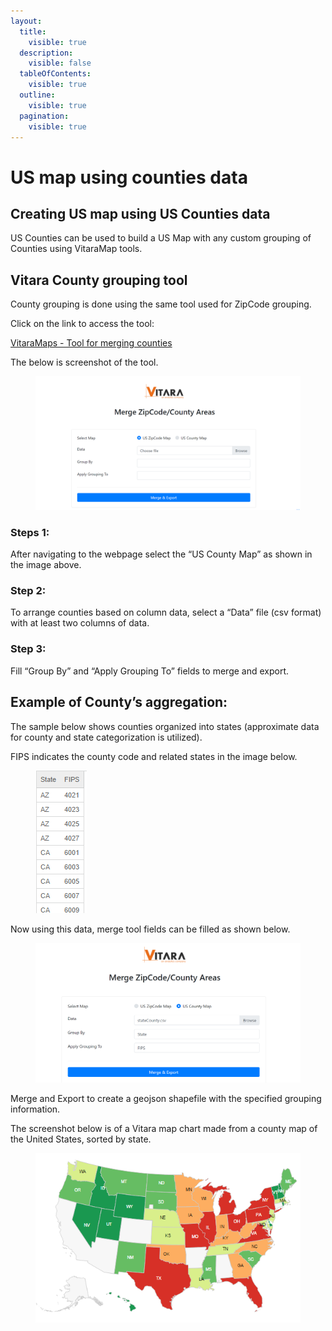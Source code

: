 ```yaml
---
layout:
  title:
    visible: true
  description:
    visible: false
  tableOfContents:
    visible: true
  outline:
    visible: true
  pagination:
    visible: true
---
```


# US map using counties data

## Creating US map using US Counties data

US Counties can be used to build a US Map with any custom grouping of Counties using VitaraMap tools.

## Vitara County grouping tool <a href="#vitara-county-grouping-tool" id="vitara-county-grouping-tool"></a>

County grouping is done using the same tool used for ZipCode grouping.

Click on the link to access the tool:

[VitaraMaps - Tool for merging counties](https://cloud.vitaracharts.com/maptools/zipcode.html)

The below is screenshot of the tool.

<figure><img src="../.gitbook/assets/maps2.png" alt=""><figcaption></figcaption></figure>

### **Steps 1:**

After navigating to the webpage select the “US County Map” as shown in the image above.

### **Step 2:**

To arrange counties based on column data, select a “Data” file (csv format) with at least two columns of data.

### **Step 3:**

Fill “Group By” and “Apply Grouping To” fields to merge and export.

## Example of County’s aggregation: <a href="#example-of-countys-aggregation" id="example-of-countys-aggregation"></a>

The sample below shows counties organized into states (approximate data for county and state categorization is utilized).

FIPS indicates the county code and related states in the image below.

<figure><img src="../.gitbook/assets/image27 (1).png" alt=""><figcaption></figcaption></figure>

Now using this data, merge tool fields can be filled as shown below.

<figure><img src="../.gitbook/assets/maps3.png" alt=""><figcaption></figcaption></figure>

Merge and Export to create a geojson shapefile with the specified grouping information.

The screenshot below is of a Vitara map chart made from a county map of the United States, sorted by state.

<figure><img src="../.gitbook/assets/image75 (1).png" alt=""><figcaption></figcaption></figure>
